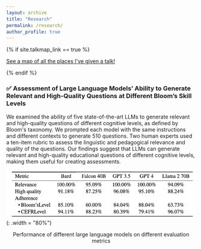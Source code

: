 ```yaml
---
layout: archive
title: "Research"
permalink: /research/
author_profile: true
---
```


{% if site.talkmap_link == true %}

<p style="text-decoration:underline;"><a href="/research.md">See a map of all the places I've given a talk!</a></p>

{% endif %}

### ✅ Assessment of Large Language Models’ Ability to Generate Relevant and High-Quality Questions at Different Bloom’s Skill Levels

We examined the ability of five state-of-the-art LLMs to generate relevant and high-quality questions of different cognitive levels, as defined by Bloom's taxonomy. We prompted each model with the same instructions and different contexts to generate 510 questions. Two human experts used a ten-item rubric to assess the linguistic and pedagogical relevance and quality of the questions. Our findings suggest that LLMs can generate relevant and high-quality educational questions of different cognitive levels, making them useful for creating assessments.

![Alt text](/images/table.png)(: .width = "80%")

<div align="center">Performance of different large language models on different evaluation metrics</div>

